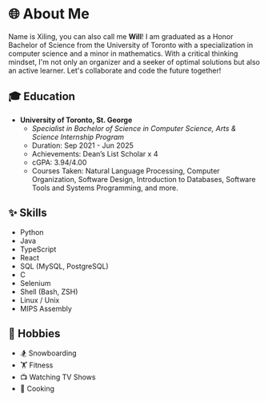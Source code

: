 # 🌐 About Me
Name is Xiling, you can also call me **Will**! 
I am graduated as a Honor Bachelor of Science from the University of Toronto with a specialization in computer science and a minor in mathematics. With a critical thinking mindset, I'm not only an organizer and a seeker of optimal solutions but also an active learner. Let's collaborate and code the future together!

## 🎓 Education
- **University of Toronto, St. George**
  - *Specialist in Bachelor of Science in Computer Science, Arts & Science Internship Program*
  - Duration: Sep 2021 - Jun 2025
  - Achievements: Dean’s List Scholar x 4
  - cGPA: 3.94/4.00
  - Courses Taken: Natural Language Processing, Computer Organization, Software Design, Introduction to Databases, Software Tools and Systems Programming, and more.

## ✨ Skills
- Python
- Java
- TypeScript
- React
- SQL (MySQL, PostgreSQL)
- C
- Selenium
- Shell (Bash, ZSH)
- Linux / Unix
- MIPS Assembly

## 🎉 Hobbies
- 🏂 Snowboarding
- 🏋️ Fitness
- 📺 Watching TV Shows
- 🍳 Cooking
